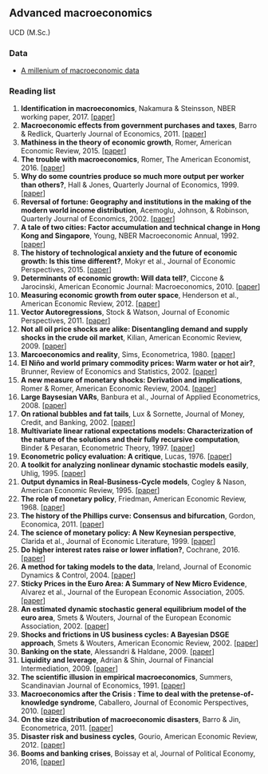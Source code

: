 ## Advanced macroeconomics

UCD (M.Sc.)

### Data
* [A millenium of macroeconomic data](https://www.bankofengland.co.uk/statistics/research-datasets)


### Reading list 

1. **Identification in macroeconomics**, Nakamura & Steinsson, NBER working paper, 2017. 
[[paper](http://www.columbia.edu/~en2198/papers/macroempirics.pdf)]
2. **Macroeconomic effects from government purchases and taxes**, Barro & Redlick, Quarterly Journal of Economics, 2011. 
[[paper](https://academic.oup.com/qje/article/126/1/51/1900983)]
3. **Mathiness in the theory of economic growth**, Romer, American Economic Review, 2015. 
[[paper](https://search.proquest.com/docview/1679723390?pq-origsite=gscholar)]
4. **The trouble with macroeconomics**, Romer, The American Economist, 2016. 
[[paper](http://ccl.yale.edu/sites/default/files/files/The%20Trouble%20with%20Macroeconomics.pdf)]
5. **Why do some countries produce so much more output per worker than others?**, Hall & Jones, Quarterly Journal of Economics, 1999.
[[paper](http://www.jstor.org/stable/2586948)]
6. **Reversal of fortune: Geography and institutions in the making of the modern world income distribution**, Acemoglu, Johnson, & Robinson, Quarterly Journal of Economics, 2002.
[[paper](http://economics.mit.edu/files/4127)]
7. **A tale of two cities: Factor accumulation and technical change in Hong Kong and Singapore**, Young, NBER Macroeconomic Annual, 1992.
[[paper](http://www.jstor.org/stable/3584993)]
8. **The history of technological anxiety and the future of economic growth: Is this time different?**, Mokyr et al., Journal of Economic Perspectives, 2015.
[[paper](http://www.jstor.org/stable/43550119)]
9. **Determinants of economic growth: Will data tell?**, Ciccone & Jarocinski, American Economic Journal: Macroeconomics, 2010. 
[[paper](http://www.jstor.org/stable/25760327)]
10. **Measuring economic growth from outer space**, Henderson et al., American Economic Review, 2012.
[[paper](https://www.aeaweb.org/articles?id=10.1257/aer.102.2.994)]
11. **Vector Autoregressions**, Stock & Watson, Journal of Economic Perspectives, 2011.
[[paper](http://pubs.aeaweb.org/doi/pdfplus/10.1257/jep.15.4.101)]
12. **Not all oil price shocks are alike: Disentangling demand and supply shocks in the crude oil market**, Kilian, American Economic Review, 2009. 
[[paper](https://www.aeaweb.org/articles?id=10.1257/aer.99.3.1053)]
13. **Marcoeconomics and reality**, Sims, Econometrica, 1980. 
[[paper](http://www.jstor.org/stable/1912017)]
14. **El Niño and world primary commodity prices: Warm water or hot air?**, Brunner, Review of Economics and Statistics, 2002.
[[paper](https://www.mitpressjournals.org/doi/pdfplus/10.1162/003465302317332008)] 
15. **A new measure of monetary shocks: Derivation and implications**, Romer & Romer, American Economic Review, 2004. 
[[paper](http://eml.berkeley.edu/~dromer/papers/AER_September04.pdf)]
16. **Large Baysesian VARs**, Banbura et al., Journal of Applied Econometrics, 2008. 
[[paper](http://www.ecb.europa.eu/pub/pdf/scpwps/ecbwp966.pdf)]
17. **On rational bubbles and fat tails**, Lux & Sornette, Journal of Money, Credit, and Banking, 2002. 
[[paper](https://doi.org/10.1353/mcb.2002.0004)]
18. **Multivariate linear rational expectations models: Characterization of the nature of the solutions and their fully recursive computation**, Binder & Pesaran, Econometric Theory, 1997. 
[[paper](http://www.jstor.org/stable/3532897)]
19. **Econometric policy evaluation: A critique**, Lucas, 1976.
[[paper](http://faculty.georgetown.edu/mh5/class/econ489/Lucas-Critique.pdf)]
20. **A toolkit for analyzing nonlinear dynamic stochastic models easily**, Uhlig, 1995. 
[[paper](https://www.minneapolisfed.org/research/discussion-papers/a-toolkit-for-analyzing-nonlinear-dynamic-stochastic-models-easily)]
21. **Output dynamics in Real-Business-Cycle models**, Cogley & Nason, American Economic Review, 1995. 
[[paper](http://www.jstor.org/stable/pdf/2118184)]
22. **The role of monetary policy**, Friedman, American Economic Review, 1968.
[[paper](http://www.jstor.org/stable/1831652)]
23. **The history of the Phillips curve: Consensus and bifurcation**, Gordon, Economica, 2011.
[[paper](http://faculty-web.at.northwestern.edu/economics/gordon/ECCA_815.pdf)]
24.  **The science of monetary policy: A New Keynesian perspective**, Clarida et al., Journal of Economic Literature, 1999. 
[[paper](https://www.nyu.edu/econ/user/gertlerm/science.pdf)]
25. **Do higher interest rates raise or lower inflation?**, Cochrane, 2016. 
[[paper](http://faculty.chicagobooth.edu/john.cochrane/research/papers/fisher.pdf)]
26. **A method for taking models to the data**, Ireland, Journal of Economic Dynamics & Control, 2004. 
[[paper](https://ac.els-cdn.com/S0165188903000800/1-s2.0-S0165188903000800-main.pdf?_tid=0e490532-e647-11e7-85cc-00000aab0f01&acdnat=1513858040_74d3fa62edf48841ce6591feda839381)]
27. **Sticky Prices in the Euro Area: A Summary of New Micro Evidence**, Alvarez et al., Journal of the European Economic Association, 2005. 
[[paper](https://www.ecb.europa.eu/pub/pdf/scpwps/ecbwp563.pdf)]
28. **An estimated dynamic stochastic general equilibrium model of the euro area**, Smets & Wouters, Journal of the European Economic Association, 2002.
[[paper](http://dept.ku.edu/~empirics/Emp-Coffee/smets-wauters_jeea03.pdf)]
29. **Shocks and frictions in US business cycles: A Bayesian DSGE approach**, Smets & Wouters, American Economic Review, 2002. 
[[paper](http://dept.ku.edu/~empirics/Emp-Coffee/smets-wauters_aer07.pdf)]
30. **Banking on the state**, Alessandri & Haldane, 2009. 
[[paper](http://www.bis.org/review/r091111e.pdf)]
31. **Liquidity and leverage**, Adrian & Shin, Journal of Financial Intermediation, 2009. 
[[paper](http://www.sciencedirect.com/science/article/pii/S1042957308000764)]  
32. **The scientific illusion in empirical macroeconomics**, Summers, Scandinavian Journal of Economics, 1991. 
[[paper](http://faculty.econ.ucdavis.edu/faculty/kdsalyer/LECTURES/Ecn200e/summers_illusion.pdf)]
33. **Macroeconomics after the Crisis : Time to deal with the pretense-of-knowledge syndrome**, Caballero, Journal of Economic Perspectives, 2010.
[[paper](http://pubs.aeaweb.org/doi/pdf/10.1257/jep.24.4.85)]
34. **On the size distribution of macroeconomic disasters**, Barro & Jin, Econometrica, 2011. [[paper](https://onlinelibrary.wiley.com/doi/abs/10.3982/ECTA8827?globalMessage=0)]
35. **Disaster risk and business cycles**, Gourio, American Economic Review, 2012. [[paper](https://www.aeaweb.org/articles?id=10.1257/aer.102.6.2734)]
36. **Booms and banking crises**, Boissay et al, Journal of Political Economy, 2016, [[paper](https://www.journals.uchicago.edu/doi/abs/10.1086/685475)]

  
  
  
  
  
  
  

